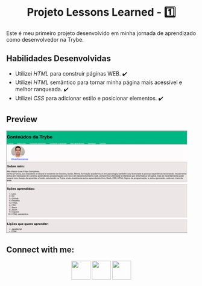 ## <h1 align="center"> Projeto Lessons Learned  - :one: </h1>

Este é meu primeiro projeto desenvolvido em minha jornada de aprendizado como desenvolvedor na Trybe.

## <h2> Habilidades Desenvolvidas </h2>

* Utilizei _HTML_ para construir páginas WEB. :heavy_check_mark:
* Utilizei _HTML_ semântico para tornar minha página mais acessível e melhor ranqueada. :heavy_check_mark:
* Utilizei _CSS_ para adicionar estilo e posicionar elementos. :heavy_check_mark:

## <h2> Preview </h2>

<img src="./imgs/preview.png" width="480" height="270" alt="Preview"/>

## <h2> Connect with me: </h2>

<div align="center">
  <a href="https://instagram.com/luanfgoncalves" target="_blank"><img src="https://cdn-icons-png.flaticon.com/512/3955/3955024.png" width="50px" height="50px" target="_blank"></a>
  <a href = "mailto:luanfgoncalves@outlook.com"><img src="https://cdn-icons-png.flaticon.com/512/906/906312.png" width="50px" height="50px" target="_blank"></a>
  <a href="https://www.linkedin.com/in/luanfgoncalves/" target="_blank"><img src="https://cdn-icons-png.flaticon.com/512/4494/4494498.png" width="50px" height="50px" target="_blank"></a> 
</div>

